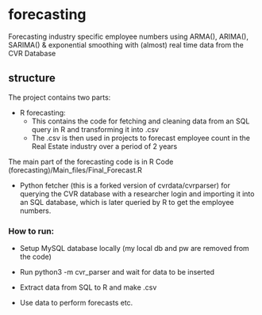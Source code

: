 # forecasting
Forecasting industry specific employee numbers using ARMA(), ARIMA(), SARIMA() &amp; exponential smoothing with (almost) real time data from the CVR Database


## structure

The project contains two parts: 

* R forecasting:
  -  This contains the code for fetching and cleaning data from an SQL query in R and transforming it into .csv
  -  The .csv is then used in projects to forecast employee count in the Real Estate industry over a period of 2 years

 The main part of the forecasting code is in R Code (forecasting)/Main_files/Final_Forecast.R



* Python fetcher (this is a forked version of cvrdata/cvrparser) for querying the CVR database with a researcher login and importing it into an SQL database, which is later queried by R to get the employee numbers.


### How to run:
  - Setup MySQL database locally (my local db and pw are removed from the code)
  - Run python3 -m cvr_parser and wait for data to be inserted

  - Extract data from SQL to R and make .csv
  - Use data to perform forecasts etc.

